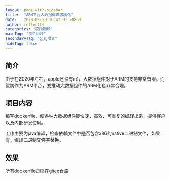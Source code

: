 ```yaml
---
layout: page-with-sidebar
title:  "ARM平台大数据编译容器化"
date:   2020-09-20 16:47:03 +0800
author: reflectt6
categories: "项目回顾"
mainTag: "项目回顾"
secondaryTag: "公司项目"
hideTag: false
---
```


## 简介

由于在2020年左右，apple还没有m1，大数据组件对于ARM的支持非常有限。而鲲鹏作为ARM平台，要推动大数据组件的ARM化也非常合理。

## 项目内容

编写dockerfile，使各种大数据组件能快速、高效、可重复的编译出来，提供客户以及内部研发使用。

工作主要为java编译，检查依赖文件中是否包含x86的native二进制文件，如果有，编译二进制文件并替换。

## 效果

所有dockerfile归档在[gitee仓库](https://gitee.com/reflectt6/dockerfiles)



